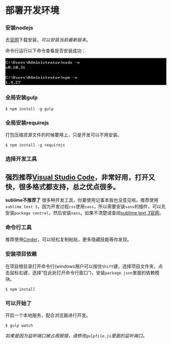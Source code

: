 # 部署开发环境


### 安装nodejs

去[官网](https://nodejs.org/en/)下载安装，*可以安装当前最新版本*。

命令行运行以下命令查看是否安装成功：

![是否安装成功](1.png)


### 全局安装gulp

````
$ npm install -g gulp
````

### 全局安装requirejs

打包压缩资源文件的时候要用上，只是开发可以不用安装。

````
$ npm install -g requirejs
````


### 选择开发工具

强烈推荐[Visual Studio Code](https://code.visualstudio.com)，非常好用，打开又快，很多格式都支持，总之优点很多。
---
**sublime不推荐了**
很多种开发工具，你要使用记事本我也没意见啦。推荐使用`sublime text 3`，因为开发过程`css`使用`sass`，所以需要安装`sass`的插件，可以先安装`package control`，然后安装`sass`。如果不清楚请查阅[sublime text 3官网](http://www.sublimetext.com/3)。


### 命令行工具

推荐使用[Cmder](http://cmder.net/)，可以轻松复制粘贴，更多隐藏技能等你发现。

### 安装项目依赖

在项目根目录打开命令行(windows用户可以按住`Shift`键，选择项目文件夹，点击鼠标右键，选择“在此处打开命令行窗口”)，安装`package.json`里面的依赖模块。
````
$ npm install
````


### 可以开始了

开启一个本地服务，配合浏览器进行开发。
````
$ gulp watch
````

*如果是因为监听端口被占用报错，请修改`gulpfile.js`里面的监听端口。*
